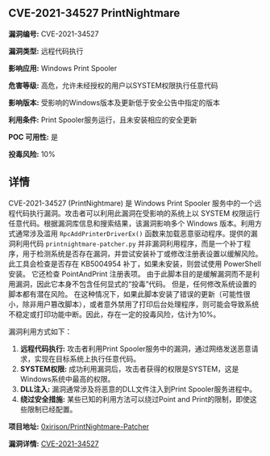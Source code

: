 ## CVE-2021-34527 PrintNightmare

**漏洞编号:** CVE-2021-34527

**漏洞类型:** 远程代码执行

**影响应用:** Windows Print Spooler

**危害等级:** 高危，允许未经授权的用户以SYSTEM权限执行任意代码

**影响版本:** 受影响的Windows版本及更新低于安全公告中指定的版本

**利用条件:** Print Spooler服务运行，且未安装相应的安全更新

**POC 可用性:** 是

**投毒风险:** 10%

## 详情

CVE-2021-34527 (PrintNightmare) 是 Windows Print Spooler 服务中的一个远程代码执行漏洞。攻击者可以利用此漏洞在受影响的系统上以 SYSTEM 权限运行任意代码。根据漏洞库信息和搜索结果，该漏洞影响多个 Windows 版本。利用方式通常涉及滥用 `RpcAddPrinterDriverEx()` 函数来加载恶意驱动程序。提供的漏洞利用代码 `printnightmare-patcher.py` 并非漏洞利用程序，而是一个补丁程序，用于检测系统是否存在漏洞，并尝试安装补丁或修改注册表设置以缓解风险。此工具会检查是否存在 KB5004954 补丁，如果未安装，则尝试使用 PowerShell 安装。 它还检查 PointAndPrint 注册表项。 由于此脚本目的是缓解漏洞而不是利用漏洞，因此它本身不包含任何显式的“投毒”代码。 但是，任何修改系统设置的脚本都有潜在风险。 在这种情况下，如果此脚本安装了错误的更新（可能性很小，除非用户篡改脚本），或者意外禁用了打印后台处理程序，则可能会导致系统不稳定或打印功能中断。因此，存在一定的投毒风险，估计为10%。

漏洞利用方式如下：

1.  **远程代码执行:** 攻击者利用Print Spooler服务中的漏洞，通过网络发送恶意请求，实现在目标系统上执行任意代码。
2.  **SYSTEM权限:** 成功利用漏洞后，攻击者获得的权限是SYSTEM，这是Windows系统中最高的权限。
3.  **DLL注入:** 漏洞通常涉及将恶意的DLL文件注入到Print Spooler服务进程中。
4.  **绕过安全措施:** 某些已知的利用方法可以绕过Point and Print的限制，即使这些限制已经配置。

**项目地址:** [0xirison/PrintNightmare-Patcher](https://github.com/0xirison/PrintNightmare-Patcher)

**漏洞详情:** [CVE-2021-34527](https://nvd.nist.gov/vuln/detail/CVE-2021-34527)
